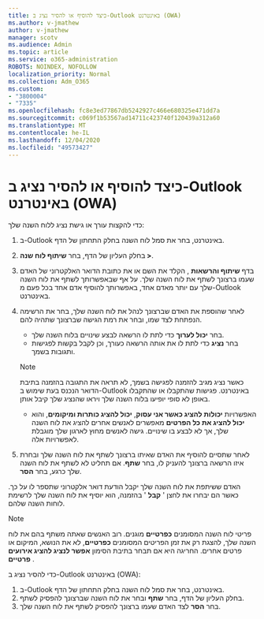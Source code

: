```yaml
---
title: כיצד להוסיף או להסיר נציג ב-Outlook באינטרנט (OWA)
ms.author: v-jmathew
author: v-jmathew
manager: scotv
ms.audience: Admin
ms.topic: article
ms.service: o365-administration
ROBOTS: NOINDEX, NOFOLLOW
localization_priority: Normal
ms.collection: Adm_O365
ms.custom:
- "3800004"
- "7335"
ms.openlocfilehash: fc8e3ed77867db5242927c466e680325e471dd7a
ms.sourcegitcommit: c069f1b53567ad14711c423740f120439a312a60
ms.translationtype: MT
ms.contentlocale: he-IL
ms.lasthandoff: 12/04/2020
ms.locfileid: "49573427"
---
```

# <a name="how-to-add-or-remove-a-delegate-in-outlook-on-the-web-owa"></a>כיצד להוסיף או להסיר נציג ב-Outlook באינטרנט (OWA)

כדי להקצות עורך או גישת נציג ללוח השנה שלך:

1. ב-Outlook באינטרנט, בחר את סמל לוח השנה בחלק התחתון של הדף.
2. בחלק העליון של הדף, בחר **שיתוף לוח שנה >**.
3. בדף **שיתוף והרשאות** , הקלד את השם או את כתובת הדואר האלקטרוני של האדם שעמו ברצונך לשתף את לוח השנה שלך. על אף שבאפשרותך לשתף את לוח השנה שלך עם יותר מאדם אחד, באפשרותך להוסיף אדם אחד בכל פעם מ-Outlook באינטרנט.
4. לאחר שהוספת את האדם שברצונך לנהל את לוח השנה שלך, בחר את הרשימה הנפתחת לצד שמו, ובחר את רמת הגישה שברצונך שתהיה להם.

    - בחר **יכול לערוך** כדי לתת לו הרשאה לבצע שינויים בלוח השנה שלך.
    - בחר **נציג** כדי לתת לו את אותה הרשאה כעורך, וכן לקבל בקשות לפגישות ותגובות בשמך.
    > [!NOTE]
    > כאשר נציג מגיב להזמנה לפגישה בשמך, לא תראה את התגובה בהזמנה בתיבת הדואר הנכנס בעת שימוש ב-Outlook באינטרנט. פגישות שהתקבלו או שהתקבלו באופן לא סופי יופיעו בלוח השנה שלך ויראו שהנציג שלך קיבל אותן.
    - האפשרויות **יכולות להציג כאשר אני עסוק**, **יכול להציג כותרות ומיקומים**, והוא **יכול להציג את כל הפרטים** מאפשרים לאנשים אחרים להציג את לוח השנה שלך, אך לא לבצע בו שינויים. גישה לאנשים מחוץ לארגון שלך מוגבלת לאפשרויות אלה.

5. לאחר שתסיים להוסיף את האדם שאיתו ברצונך לשתף את לוח השנה שלך ובחרת איזו הרשאה ברצונך להעניק לו, בחר **שתף**. אם תחליט לא לשתף את לוח השנה שלך כרגע, בחר **הסר**.

האדם ששיתפת את לוח השנה שלך יקבל הודעת דואר אלקטרוני שתספר לו על כך. כאשר הם יבחרו את לחצן ' **קבל** ' בהזמנה, הוא יוסיף את לוח השנה שלך לרשימת לוחות השנה שלהם.

> [!NOTE]
> פריטי לוח השנה המסומנים **כפרטיים** מוגנים. רוב האנשים שאתה משתף בהם את לוח השנה שלך, להצגת רק את זמן הפריטים המסומנים **כפרטיים**, לא את הנושא, המיקום או פרטים אחרים. החריגה היא אם תבחר בתיבת הסימון **אפשר לנציג להציג אירועים פרטיים** .

כדי להסיר נציג ב-Outlook באינטרנט (OWA):

1. ב-Outlook באינטרנט, בחר את סמל לוח השנה בחלק התחתון של הדף.
2. בחלק העליון של הדף, בחר **שתף** ובחר את לוח השנה שברצונך להפסיק לשתף.
3. בחר **הסר** לצד האדם שעמו ברצונך להפסיק לשתף את לוח השנה שלך.

